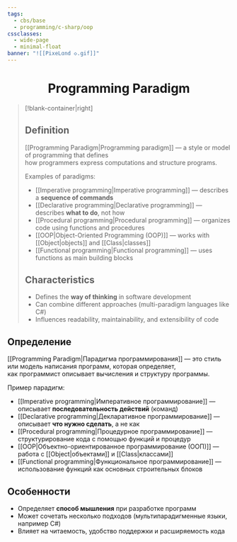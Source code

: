 ```yaml
---
tags:
  - cbs/base
  - programming/c-sharp/oop
cssclasses:
  - wide-page
  - minimal-float
banner: "![[PixeLɑnd ◇.gif]]"
---
```

# <center>Programming Paradigm</center> 



> [!blank-container|right] 
> ## Definition  
> [[Programming Paradigm|Programming paradigm]] — a style or model of programming that defines  
> how programmers express computations and structure programs.  
>
> Examples of paradigms:  
> - [[Imperative programming|Imperative programming]] — describes a **sequence of commands**  
> - [[Declarative programming|Declarative programming]] — describes **what to do**, not how  
> - [[Procedural programming|Procedural programming]] — organizes code using functions and procedures  
> - [[OOP|Object-Oriented Programming (OOP)]] — works with [[Object|objects]] and [[Class|classes]]  
> - [[Functional programming|Functional programming]] — uses functions as main building blocks  
>
> ## Characteristics  
> - Defines the **way of thinking** in software development  
> - Can combine different approaches (multi-paradigm languages like C#)  
> - Influences readability, maintainability, and extensibility of code 

 ## Определение  
 [[Programming Paradigm|Парадигма программирования]] — это стиль или модель написания программ, которая определяет,  
 как программист описывает вычисления и структуру программы.  

 Пример парадигм:  
 - [[Imperative programming|Императивное программирование]] — описывает **последовательность действий** (команд)  
 - [[Declarative programming|Декларативное программирование]] — описывает **что нужно сделать**, а не как  
 - [[Procedural programming|Процедурное программирование]] — структурирование кода с помощью функций и процедур  
 - [[OOP|Объектно-ориентированное программирование (ООП)]] — работа с [[Object|объектами]] и [[Class|классами]]  
 - [[Functional programming|Функциональное программирование]] — использование функций как основных строительных блоков  

 ## Особенности  
 - Определяет **способ мышления** при разработке программ  
 - Может сочетать несколько подходов (мультипарадигменные языки, например C#)  
 - Влияет на читаемость, удобство поддержки и расширяемость кода  

